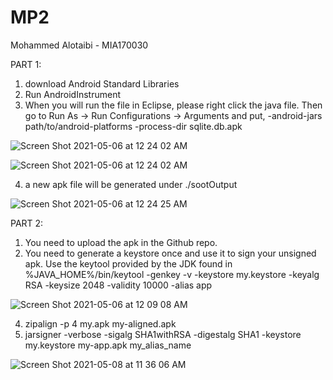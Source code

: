 # MP2
Mohammed Alotaibi - MIA170030

PART 1: 

1) download Android Standard Libraries
2) Run AndroidInstrument
3) When you will run the file in Eclipse, please right click the java file. Then go to Run As → Run Configurations → Arguments and put,
-android-jars path/to/android-platforms -process-dir sqlite.db.apk

![Screen Shot 2021-05-06 at 12 24 02 AM](https://user-images.githubusercontent.com/61093335/117246027-740ad780-ae01-11eb-848d-28f0d1311bff.png)



![Screen Shot 2021-05-06 at 12 24 02 AM](https://user-images.githubusercontent.com/61093335/117246036-7836f500-ae01-11eb-9fb9-66ca779804c4.png)

4) a new apk file will be generated under ./sootOutput


![Screen Shot 2021-05-06 at 12 24 25 AM](https://user-images.githubusercontent.com/61093335/117246044-7bca7c00-ae01-11eb-8fd4-e30a70cc51fb.png)



PART 2: 
1) You need to upload the apk in the Github repo.
2) You need to generate a keystore once and use it to sign your unsigned apk. Use the keytool provided by the JDK found in %JAVA_HOME%/bin/keytool -genkey -v -keystore my.keystore -keyalg RSA -keysize 2048 -validity 10000 -alias app


![Screen Shot 2021-05-06 at 12 09 08 AM](https://user-images.githubusercontent.com/61093335/117246160-ba603680-ae01-11eb-8fe1-27f48ed85c15.png)


4) zipalign -p 4 my.apk my-aligned.apk
5) jarsigner -verbose -sigalg SHA1withRSA -digestalg SHA1 -keystore my.keystore my-app.apk my_alias_name

![Screen Shot 2021-05-08 at 11 36 06 AM](https://user-images.githubusercontent.com/61093335/117546754-a1b67300-aff1-11eb-95f7-b7cd7d180904.png)

